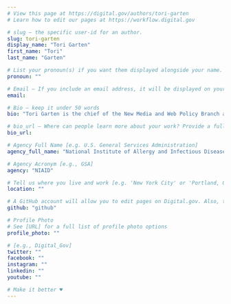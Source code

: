 ```yaml
---
# View this page at https://digital.gov/authors/tori-garten
# Learn how to edit our pages at https://workflow.digital.gov

# slug — the specific user-id for an author.
slug: tori-garten
display_name: "Tori Garten"
first_name: "Tori"
last_name: "Garten"

# List your pronoun(s) if you want them displayed alongside your name. If blank, we'll use just your name. Learn more http://mypronouns.org
pronoun: ""

# Email — If you include an email address, it will be displayed on your profile page
email: 

# Bio — keep it under 50 words
bio: "Tori Garten is the chief of the New Media and Web Policy Branch at the National Institute of Allergy and Infectious Diseases (NIAID)—one of the 27 Institutes and Centers of the National Institutes of Health (NIH)."

# bio_url — Where can people learn more about your work? Provide a full URL [e.g. 'https://www.example.gov/']
bio_url: 

# Agency Full Name [e.g. U.S. General Services Administration]
agency_full_name: "National Institute of Allergy and Infectious Diseases"

# Agency Acronym [e.g., GSA]
agency: "NIAID"

# Tell us where you live and work [e.g. 'New York City' or 'Portland, OR']
location: ""

# A GitHub account will allow you to edit pages on Digital.gov. Also, the image used in your GitHub account can be used to populate your digital.gov profile photo. Learn more about getting a Github account at [URL]
github: "github"

# Profile Photo
# See [URL] for a full list of profile photo options
profile_photo: ""

# [e.g., Digital_Gov]
twitter: ""
facebook: ""
instagram: ""
linkedin: ""
youtube: ""

# Make it better ♥
---
```

